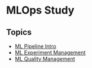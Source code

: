 # MLOps Study        


## Topics
* [ML Pipeline Intro](./ml-pipeline-intro/README.md)
* [ML Experiment Management](./ml-project-experiment-management/README.md)
* [ML Quality Management](./ml-quality-management/README.md)


